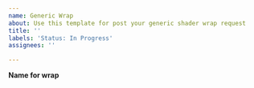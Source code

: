 ```yaml
---
name: Generic Wrap
about: Use this template for post your generic shader wrap request
title: ''
labels: 'Status: In Progress'
assignees: ''

---
```


**Name for wrap**
<!-- Give the wrap a name, e.g pinkies1 -->
